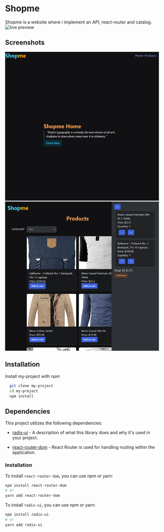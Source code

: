 # Shopme
Shopme is a website where i implement an API, react-router and catalog.
![live preview](https://1shopme.netlify.app/)

## Screenshots
![Shopme home](/src/assets/shopmehome.png)
![Shopme products](/src/assets/shopmeproducts.png)



## Installation

Install my-project with npm

```bash
  git clone my-project
  cd my-project
  npm install
```


## Dependencies

This project utilizes the following dependencies:

- [radix-ui](https://github.com/radix-ui/radix) - A description of what this library does and why it's used in your project.

- [react-router-dom](https://github.com/ReactTraining/react-router) - React Router is used for handling routing within the application.

### Installation

To install `react-router-dom`, you can use npm or yarn:

```bash
npm install react-router-dom
# or
yarn add react-router-dom
```
To install `radix-ui`, you can use npm or yarn:

```bash
npm install radix-ui
# or
yarn add radix-ui





